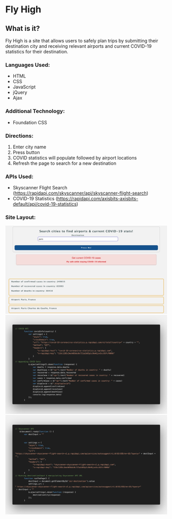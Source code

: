 # Fly High

## What is it?

Fly High is a site that allows users to safely plan trips by submitting their destination city and receiving relevant airports and current COVID-19 statistics for their destination.

### Languages Used:
* HTML
* CSS
* JavaScript
* jQuery
* Ajax

### Additional Technology:
* Foundation CSS

### Directions:
1. Enter city name
2. Press button
3. COVID statistics will populate followed by airport locations
4. Refresh the page to search for a new destination



### APIs Used:
* Skyscanner Flight Search (https://rapidapi.com/skyscanner/api/skyscanner-flight-search)
* COVID-19 Statistics (https://rapidapi.com/axisbits-axisbits-default/api/covid-19-statistics)

### Site Layout:
![User Interface](images/uiScreenshot.jpeg)
![COVID Code](images/snippet1.jpeg)
![SkyScanner Code](images/snippet2.jpeg)